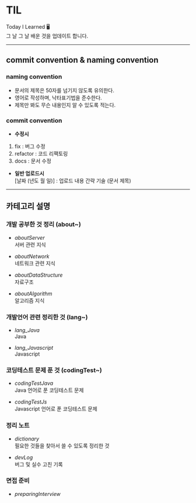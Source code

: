 # TIL
Today I Learned 🖥   
그 날 그 날 배운 것을 업데이트 합니다.

------------------------------------------------------------------------

## commit convention & naming convention  

### naming convention
- 문서의 제목은 50자를 넘기지 않도록 유의한다.    
- 영어로 작성하며, 낙타표기법을 준수한다.  
- 제목만 봐도 무슨 내용인지 알 수 있도록 적는다.   
  
### commit convention

- **수정시**
1. fix : 버그 수정
2. refactor : 코드 리팩토링 
3. docs : 문서 수정

- **일반 업로드시**   
[날짜 (년도 월 일)] : 업로드 내용 간략 기술 (문서 제목)  

------------------------------------------------------------------------

## 카테고리 설명

### 개발 공부한 것 정리 (about~)

- *aboutServer*       
서버 관련 지식

- *aboutNetwork*    
네트워크 관련 지식

- *aboutDataStructure*   
자료구조

- *aboutAlgorithm*   
알고리즘 지식

### 개발언어 관련 정리한 것 (lang~)   
   
- *lang_Java*   
Java 

- *lang_Javascript*   
Javascript 

### 코딩테스트 문제 푼 것 (codingTest~)

- *codingTestJava*   
Java 언어로 푼 코딩테스트 문제

- *codingTestJs*   
Javascript 언어로 푼 코딩테스트 문제

### 정리 노트   

- *dictionary*   
필요한 것들을 찾아서 쓸 수 있도록 정리한 것

- *devLog*   
버그 및 실수 고친 기록

### 면접 준비   

- *preparingInterview*  


